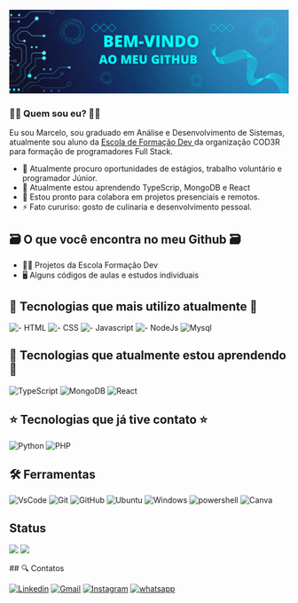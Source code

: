 <!-- ## Olá, seja muito bem-vindo ao meu GitHub 👋 -->
![Imagem de boasvindas](./linkedln-Banner.png)

### 👨‍💻 Quem sou eu? 👨‍💻

Eu sou Marcelo, sou graduado em Análise e Desenvolvimento de Sistemas, atualmente sou aluno da [Escola de Formação Dev ](https://escola.formacao.dev/)da organização COD3R para formação de programadores Full Stack. 

- 🔭 Atualmente procuro oportunidades de estágios, trabalho voluntário e programador Júnior. 
- 🌱 Atualmente estou aprendendo TypeScrip, MongoDB e React  
- 🤝 Estou pronto para colabora em projetos presenciais e remotos. 
- ⚡ Fato cururiso: gosto de culinaria e desenvolvimento pessoal.

## 🗃️ O que você encontra no meu Github 🗃️

- 👨‍💻 Projetos da Escola Formação Dev 
- 🖥️ Alguns códigos de aulas e estudos individuais  

## 🌟 Tecnologias que mais utilizo atualmente 🌟

![- HTML](https://img.shields.io/badge/HTML5-E34F26?style=for-the-badge&logo=html5&logoColor=white)
![- CSS](https://img.shields.io/badge/CSS3-1572B6?style=for-the-badge&logo=css3&logoColor=white)
![- Javascript](https://img.shields.io/badge/JavaScript-323330?style=for-the-badge&logo=javascript&logoColor=F7DF1E)
![- NodeJs](https://img.shields.io/badge/Node.js-339933?style=for-the-badge&logo=nodedotjs&logoColor=white)
![Mysql](https://img.shields.io/badge/MySQL-005C84?style=for-the-badge&logo=mysql&logoColor=white)

## 🌟 Tecnologias que atualmente estou aprendendo🌟

![TypeScript](https://img.shields.io/badge/typescript-%23007ACC.svg?style=for-the-badge&logo=typescript&logoColor=white)
![MongoDB](https://img.shields.io/badge/MongoDB-%234ea94b.svg?style=for-the-badge&logo=mongodb&logoColor=white)
![React](https://img.shields.io/badge/react-%2320232a.svg?style=for-the-badge&logo=react&logoColor=%2361DAFB)

## ⭐ Tecnologias que já tive contato ⭐

![Python](https://img.shields.io/badge/Python-FFD43B?style=for-the-badge&logo=python&logoColor=blue)
![PHP](https://img.shields.io/badge/php-%23777BB4.svg?style=for-the-badge&logo=php&logoColor=white)

## 🛠️ Ferramentas

![VsCode](https://img.shields.io/badge/VSCode-0078D4?style=for-the-badge&logo=visual%20studio%20code&logoColor=white)
![Git](https://img.shields.io/badge/git-%23F05033.svg?style=for-the-badge&logo=git&logoColor=white)
![GitHub](https://img.shields.io/badge/github-%23121011.svg?style=for-the-badge&logo=github&logoColor=white)
![Ubuntu](https://img.shields.io/badge/Ubuntu-E95420?style=for-the-badge&logo=ubuntu&logoColor=white)
![Windows](https://img.shields.io/badge/Windows-0078D6?style=for-the-badge&logo=windows&logoColor=white)
![powershell](https://img.shields.io/badge/powershell-5391FE?style=for-the-badge&logo=powershell&logoColor=white)
![Canva](https://img.shields.io/badge/Canva-%2300C4CC.svg?style=for-the-badge&logo=Canva&logoColor=white)

## Status

<div>
           
 ![](http://github-profile-summary-cards.vercel.app/api/cards/stats?username=marcelocmedeiros&theme=aura_dark)
 ![](http://github-profile-summary-cards.vercel.app/api/cards/most-commit-language?username=marcelocmedeiros&theme=aura_dark)
 
 </div>
<!--
## Status

<div align="center">
           
 [![marcelocmedeiros's GitHub stats](https://github-readme-stats.vercel.app/api?username=marcelocmedeiros&hide=prs,issues,contribs&show_icons=true&theme=dracula)](https://github.com/marcelocmedeiros/github-readme-stats)
 
 [![Top Langs](https://github-readme-stats.vercel.app/api/top-langs/?username=marcelocmedeiros&theme=dracula&layout=compact)](https://github.com/marcelocmedeiros/github-readme-stats)
 
 [![trophy](https://github-profile-trophy.vercel.app/?username=marcelocmedeiros&theme=dracula&rank=C,B,A,AA,AAA,S,SS,SSS&margin-w=15&column=2)](https://github.com/marcelocmedeiros/github-profile-trophy)
 
 </div>
-->
## 🔍 Contatos

[![Linkedin](https://img.shields.io/badge/LinkedIn-0077B5?style=for-the-badge&logo=linkedin&logoColor=white)](https://www.linkedin.com/in/marcelocmdev/)
[![Gmail](https://img.shields.io/badge/Gmail-D14836?style=for-the-badge&logo=gmail&logoColor=white)](marcelocmdev@gmail.com)
[![Instagram](https://img.shields.io/badge/Instagram-%23E4405F.svg?style=for-the-badge&logo=Instagram&logoColor=white)](https://www.instagram.com/marcellocmedeiros/)
[![whatsapp](https://img.shields.io/badge/WhatsApp-25D366?style=for-the-badge&logo=whatsapp&logoColor=white)](https://api.whatsapp.com/send?phone=5583999666768)



 
<!--
**marcelocmedeiros/marcelocmedeiros** is a ✨ _special_ ✨ repository because its `README.md` (this file) appears on your GitHub profile.

Here are some ideas to get you started:

- 🔭 I’m currently working on ...
- 🌱 I’m currently learning ...
- 👯 I’m looking to collaborate on ...
- 🤔 I’m looking for help with ...
- 💬 Ask me about ...
- 📫 How to reach me: ...
- 😄 Pronouns: ...
- ⚡ Fun fact: ...
-->
